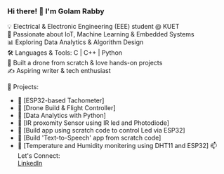 ### Hi there! 👋 I'm Golam Rabby  

💡 Electrical & Electronic Engineering (EEE) student @ KUET  
🔬 Passionate about IoT, Machine Learning & Embedded Systems  
📊 Exploring Data Analytics & Algorithm Design  
🛠️ Languages & Tools: C | C++ | Python   
🚀 Built a drone from scratch & love hands-on projects  
✍️ Aspiring writer & tech enthusiast  

📌 Projects:  
- 🔹 [ESP32-based Tachometer]
- 🔹 [Drone Build & Flight Controller]
- 🔹 [Data Analytics with Python]
- 🔹 [IR proxomity Sensor using IR led and Photodiode]
- 🔹 [Build app using scratch code to control Led via ESP32]
- 🔹 [Build 'Text-to-Speech' app from scratch code]
- 🔹 [Temperature and Humidity monitering using DHT11 and ESP32] 
📫 Let's Connect:  
[LinkedIn](www.linkedin.com/in/md-rabby-hossain-306b60324)
